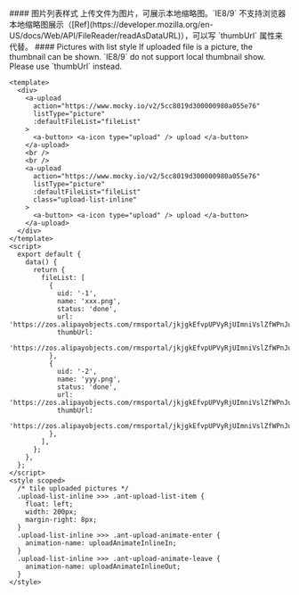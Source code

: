 <cn>
#### 图片列表样式
上传文件为图片，可展示本地缩略图。`IE8/9` 不支持浏览器本地缩略图展示（[Ref](https://developer.mozilla.org/en-US/docs/Web/API/FileReader/readAsDataURL)），可以写 `thumbUrl` 属性来代替。
</cn>

<us>
#### Pictures with list style
If uploaded file is a picture, the thumbnail can be shown. `IE8/9` do not support local thumbnail show. Please use `thumbUrl` instead.
</us>

```tpl
<template>
  <div>
    <a-upload
      action="https://www.mocky.io/v2/5cc8019d300000980a055e76"
      listType="picture"
      :defaultFileList="fileList"
    >
      <a-button> <a-icon type="upload" /> upload </a-button>
    </a-upload>
    <br />
    <br />
    <a-upload
      action="https://www.mocky.io/v2/5cc8019d300000980a055e76"
      listType="picture"
      :defaultFileList="fileList"
      class="upload-list-inline"
    >
      <a-button> <a-icon type="upload" /> upload </a-button>
    </a-upload>
  </div>
</template>
<script>
  export default {
    data() {
      return {
        fileList: [
          {
            uid: '-1',
            name: 'xxx.png',
            status: 'done',
            url: 'https://zos.alipayobjects.com/rmsportal/jkjgkEfvpUPVyRjUImniVslZfWPnJuuZ.png',
            thumbUrl:
              'https://zos.alipayobjects.com/rmsportal/jkjgkEfvpUPVyRjUImniVslZfWPnJuuZ.png',
          },
          {
            uid: '-2',
            name: 'yyy.png',
            status: 'done',
            url: 'https://zos.alipayobjects.com/rmsportal/jkjgkEfvpUPVyRjUImniVslZfWPnJuuZ.png',
            thumbUrl:
              'https://zos.alipayobjects.com/rmsportal/jkjgkEfvpUPVyRjUImniVslZfWPnJuuZ.png',
          },
        ],
      };
    },
  };
</script>
<style scoped>
  /* tile uploaded pictures */
  .upload-list-inline >>> .ant-upload-list-item {
    float: left;
    width: 200px;
    margin-right: 8px;
  }
  .upload-list-inline >>> .ant-upload-animate-enter {
    animation-name: uploadAnimateInlineIn;
  }
  .upload-list-inline >>> .ant-upload-animate-leave {
    animation-name: uploadAnimateInlineOut;
  }
</style>
```

